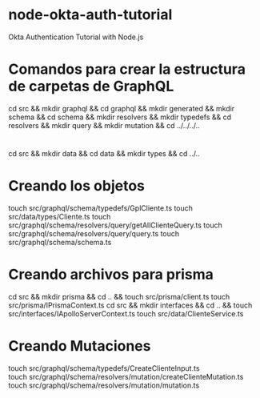 # node-okta-auth-tutorial
Okta Authentication Tutorial with Node.js

# Comandos para crear la estructura de carpetas de GraphQL
cd src && mkdir graphql && cd graphql && mkdir generated && mkdir schema && cd schema && mkdir resolvers && mkdir typedefs && cd resolvers && mkdir query && mkdir mutation && cd ../../../..

#
cd src && mkdir data && cd data && mkdir types && cd ../..

# Creando los objetos
touch src/graphql/schema/typedefs/GplCliente.ts
touch src/data/types/Cliente.ts
touch src/graphql/schema/resolvers/query/getAllClienteQuery.ts
touch src/graphql/schema/resolvers/query/query.ts
touch src/graphql/schema/schema.ts

# Creando archivos para prisma
cd src && mkdir prisma && cd .. && touch src/prisma/client.ts
touch src/prisma/IPrismaContext.ts
cd src && mkdir interfaces && cd .. && touch src/interfaces/IApolloServerContext.ts
touch src/data/ClienteService.ts

# Creando Mutaciones
touch src/graphql/schema/typedefs/CreateClienteInput.ts  
touch src/graphql/schema/resolvers/mutation/createClienteMutation.ts
touch src/graphql/schema/resolvers/mutation/mutation.ts  